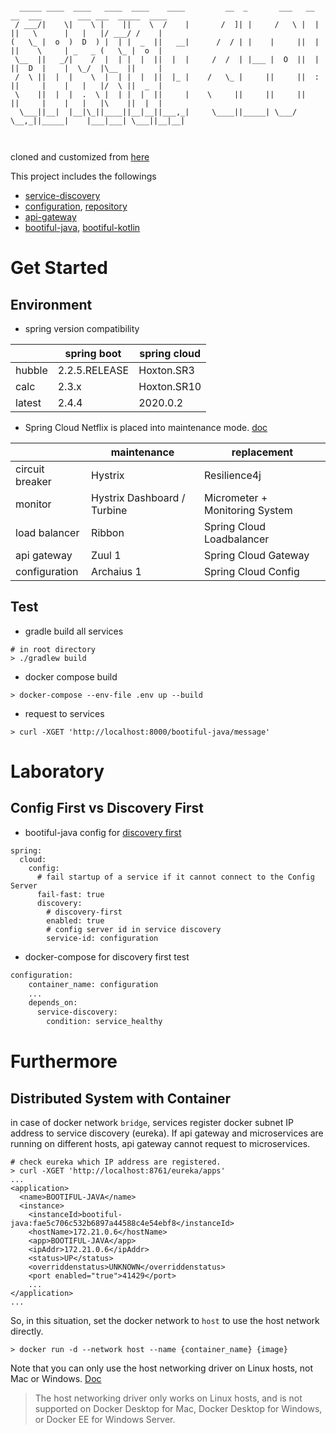 ```

  _____ ____  ____   ____  ____    ____         __  _       ___   __ __  ___        ___ ___  _____  ____ 
 / ___/|    \|    \ |    ||    \  /    |       /  ]| |     /   \ |  |  ||   \      |   |   |/ ___/ /    |
(   \_ |  o  )  D  ) |  | |  _  ||   __|      /  / | |    |     ||  |  ||    \     | _   _ (   \_ |  o  |
 \__  ||   _/|    /  |  | |  |  ||  |  |     /  /  | |___ |  O  ||  |  ||  D  |    |  \_/  |\__  ||     |
 /  \ ||  |  |    \  |  | |  |  ||  |_ |    /   \_ |     ||     ||  :  ||     |    |   |   |/  \ ||  _  |
 \    ||  |  |  .  \ |  | |  |  ||     |    \     ||     ||     ||     ||     |    |   |   |\    ||  |  |
  \___||__|  |__|\_||____||__|__||___,_|     \____||_____| \___/  \__,_||_____|    |___|___| \___||__|__|
                                                                                                         
                                                                          
```
cloned and customized from [here](https://github.com/joneconsulting/msa_with_spring_cloud)

This project includes the followings
- [service-discovery](https://github.com/meowpunch/spring-cloud-msa/tree/main/service-discovery)
- [configuration](https://github.com/meowpunch/spring-cloud-msa/tree/main/configuration), [repository](https://github.com/meowpunch/spring-cloud-msa/tree/main/repository)
- [api-gateway](https://github.com/meowpunch/spring-cloud-msa/tree/main/api-gateway)
- [bootiful-java](https://github.com/meowpunch/spring-cloud-msa/tree/main/bootiful-java), [bootiful-kotlin](https://github.com/meowpunch/spring-cloud-msa/tree/main/bootiful-kotlin)

# Get Started
## Environment
- spring version compatibility

|        | spring boot   | spring cloud|
|--------|---------------|-------------|
| hubble | 2.2.5.RELEASE | Hoxton.SR3  |
| calc   | 2.3.x         | Hoxton.SR10 |
| latest | 2.4.4         | 2020.0.2    |

- Spring Cloud Netflix is placed into maintenance mode. [doc](https://spring.io/blog/2018/12/12/spring-cloud-greenwich-rc1-available-now)

|                 | maintenance                 | replacement                    |
|-----------------|-----------------------------|--------------------------------|
| circuit breaker | Hystrix                     | Resilience4j                   |
| monitor         | Hystrix Dashboard / Turbine | Micrometer + Monitoring System |
| load balancer   | Ribbon                      | Spring Cloud Loadbalancer      |
| api gateway     | Zuul 1                      | Spring Cloud Gateway           |
| configuration   | Archaius 1                  | Spring Cloud Config            |

## Test
- gradle build all services
```shell
# in root directory
> ./gradlew build 
```

- docker compose build
```shell
> docker-compose --env-file .env up --build
```

- request to services
```shell
> curl -XGET 'http://localhost:8000/bootiful-java/message'
```

# Laboratory
## Config First vs Discovery First
- bootiful-java config for [discovery first](https://cloud.spring.io/spring-cloud-static/Greenwich.RELEASE/multi/multi__spring_cloud_config_client.html#discovery-first-bootstrap)
```
spring:
  cloud:
    config:
      # fail startup of a service if it cannot connect to the Config Server
      fail-fast: true
      discovery:
        # discovery-first
        enabled: true
        # config server id in service discovery
        service-id: configuration
```
- docker-compose for discovery first test
```dockerfile
configuration:
    container_name: configuration
    ...
    depends_on:
      service-discovery:
        condition: service_healthy
```



# Furthermore
## Distributed System with Container
in case of docker network `bridge`, services register docker subnet IP address to service discovery (eureka).
If api gateway and microservices are running on different hosts, api gateway cannot request to microservices. 
```shell
# check eureka which IP address are registered.
> curl -XGET 'http://localhost:8761/eureka/apps'
...
<application>
  <name>BOOTIFUL-JAVA</name>
  <instance>
    <instanceId>bootiful-java:fae5c706c532b6897a44588c4e54ebf8</instanceId>
    <hostName>172.21.0.6</hostName>
    <app>BOOTIFUL-JAVA</app>
    <ipAddr>172.21.0.6</ipAddr>
    <status>UP</status>
    <overriddenstatus>UNKNOWN</overriddenstatus>
    <port enabled="true">41429</port>
    ...
</application>
...
```
So, in this situation, set the docker network to `host` to use the host network directly.
```shell
> docker run -d --network host --name {container_name} {image}
```
Note that you can only use the host networking driver on Linux hosts, not Mac or Windows. [Doc](https://docs.docker.com/network/host/)
> The host networking driver only works on Linux hosts, and is not supported on Docker Desktop for Mac, Docker Desktop for Windows, or Docker EE for Windows Server.

